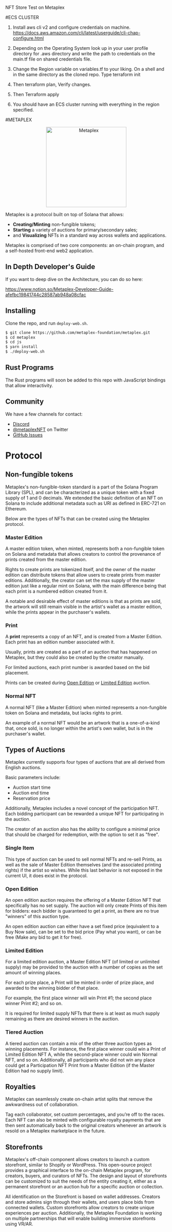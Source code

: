 NFT Store Test on Metaplex


#ECS CLUSTER
1. Install aws cli v2 and configure credentials on machine.
https://docs.aws.amazon.com/cli/latest/userguide/cli-chap-configure.html

2. Depending on the Operating System look up in your user profile directory for .aws directory and write the path to credentials on the main.tf file on shared credentials file. 

3. Change the Region variable on variables.tf to your liking. On a shell and in the same directory as the cloned repo. Type terraform init

4. Then terraform plan, Verify changes. 

5. Then Terraform apply

6. You should have an ECS cluster running with everything in the region specified. 

#METAPLEX
<p align="center">
  <a href="https://metaplex.com">
    <img alt="Metaplex" src="https://metaplex.com/meta.svg" width="250" />
  </a>
</p>

Metaplex is a protocol built on top of Solana that allows:

- **Creating/Minting** non-fungible tokens;
- **Starting** a variety of auctions for primary/secondary sales;
- and **Visualizing** NFTs in a standard way across wallets and applications.

Metaplex is comprised of two core components: an on-chain program, and a self-hosted front-end web2 application.

## In Depth Developer's Guide

If you want to deep dive on the Architecture, you can do so here:

https://www.notion.so/Metaplex-Developer-Guide-afefbc19841744c28587ab948a08cfac

## Installing

Clone the repo, and run `deploy-web.sh`.

```bash
$ git clone https://github.com/metaplex-foundation/metaplex.git
$ cd metaplex
$ cd js
$ yarn install
$ ./deploy-web.sh
```

## Rust Programs

The Rust programs will soon be added to this repo with JavaScript
bindings that allow interactivity.

## Community

We have a few channels for contact:

- [Discord](https://discord.gg/metaplex)
- [@metaplexNFT](https://twitter.com/metaplexNFT) on Twitter
- [GitHub Issues](https://github.com/metaplex-foundation/metaplex/issues)

# Protocol

## Non-fungible tokens

Metaplex's non-fungible-token standard is a part of the Solana Program Library (SPL), and can be characterized as a unique token with a fixed supply of 1 and 0 decimals. We extended the basic definition of an NFT on Solana to include additional metadata such as URI as defined in ERC-721 on Ethereum.

Below are the types of NFTs that can be created using the Metaplex protocol.

### **Master Edition**

A master edition token, when minted, represents both a non-fungible token on Solana and metadata that allows creators to control the provenance of prints created from the master edition.

Rights to create prints are tokenized itself, and the owner of the master edition can distribute tokens that allow users to create prints from master editions. Additionally, the creator can set the max supply of the master edition just like a regular mint on Solana, with the main difference being that each print is a numbered edition created from it.

A notable and desirable effect of master editions is that as prints are sold, the artwork will still remain visible in the artist's wallet as a master edition, while the prints appear in the purchaser's wallets.

### **Print**

A **print** represents a copy of an NFT, and is created from a Master Edition. Each print has an edition number associated with it.

Usually, prints are created as a part of an auction that has happened on Metaplex, but they could also be created by the creator manually.

For limited auctions, each print number is awarded based on the bid placement.

Prints can be created during [Open Edition](#open-edition) or [Limited Edition](#limited-edition) auction.

### Normal NFT

A normal NFT (like a Master Edition) when minted represents a non-fungible token on Solana and metadata, but lacks rights to print.

An example of a normal NFT would be an artwork that is a one-of-a-kind that, once sold, is no longer within the artist's own wallet, but is in the purchaser's wallet.

## Types of Auctions

Metaplex currently supports four types of auctions that are all derived from English auctions.

Basic parameters include:

- Auction start time
- Auction end time
- Reservation price

Additionally, Metaplex includes a novel concept of the participation NFT. Each bidding participant can be rewarded a unique NFT for participating in the auction.

The creator of an auction also has the ability to configure a minimal price that should be charged for redemption, with the option to set it as "free".

### Single Item

This type of auction can be used to sell normal NFTs and re-sell Prints, as well as the sale of Master Edition themselves (and the associated printing rights) if the artist so wishes. While this last behavior is not exposed in the current UI, it does exist in the protocol.

### Open Edition

An open edition auction requires the offering of a Master Edition NFT that specifically has no set supply. The auction will only create Prints of this item for bidders: each bidder is guaranteed to get a print, as there are no true "winners" of this auction type.

An open edition auction can either have a set fixed price (equivalent to a Buy Now sale), can be set to the bid price (Pay what you want), or can be free (Make any bid to get it for free).

### Limited Edition

For a limited edition auction, a Master Edition NFT (of limited or unlimited supply) may be provided to the auction with a number of copies as the set amount of winning places.

For each prize place, a Print will be minted in order of prize place, and awarded to the winning bidder of that place.

For example, the first place winner will win Print #1; the second place winner Print #2; and so on.

It is required for limited supply NFTs that there is at least as much supply remaining as there are desired winners in the auction.

### Tiered Auction

A tiered auction can contain a mix of the other three auction types as winning placements. For instance, the first place winner could win a Print of Limited Edition NFT A, while the second-place winner could win Normal NFT, and so on. Additionally, all participants who did not win any place could get a Participation NFT Print from a Master Edition (if the Master Edition had no supply limit).

## Royalties

Metaplex can seamlessly create on-chain artist splits that remove the awkwardness out of collaboration.

Tag each collaborator, set custom percentages, and you’re off to the races. Each NFT can also be minted with configurable royalty payments that are then sent automatically back to the original creators whenever an artwork is resold on a Metaplex marketplace in the future.

## Storefronts

Metaplex's off-chain component allows creators to launch a custom storefront, similar to Shopify or WordPress. This open-source project provides a graphical interface to the on-chain Metaplex program, for creators, buyers, and curators of NFTs. The design and layout of storefronts can be customized to suit the needs of the entity creating it, either as a permanent storefront or an auction hub for a specific auction or collection.

All identification on the Storefront is based on wallet addresses. Creators and store admins sign through their wallets, and users place bids from connected wallets. Custom storefronts allow creators to create unique experiences per auction. Additionally, the Metaplex Foundation is working on multiple partnerships that will enable building immersive storefronts using VR/AR.
